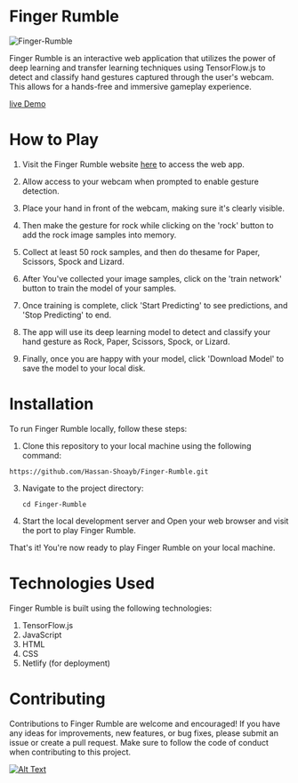 # Finger Rumble

![Finger-Rumble](https://socialify.git.ci/Hassan-Shoayb/Finger-Rumble/image?description=1&descriptionEditable=Utilizes%20TensorFlow.js%20and%20transfer%20learning%20to%20accurately%20recognize%20and%20classify%20hand%20gestures%20in%20real-time%20using%20your%20webcam.&font=Inter&forks=1&language=1&name=1&owner=1&pattern=Floating%20Cogs&pulls=1&stargazers=1&theme=Light)

Finger Rumble is an interactive web application that utilizes the power of deep learning and transfer learning techniques using TensorFlow.js to detect and classify hand gestures captured through the user's webcam. This allows for a hands-free and immersive gameplay experience.

[live Demo](https://finger-rumble.netlify.app/)

# How to Play
1. Visit the Finger Rumble website [here](https://finger-rumble.netlify.app/) to access the web app.

2. Allow access to your webcam when prompted to enable gesture detection.

3. Place your hand in front of the webcam, making sure it's clearly visible.

4. Then make the gesture for rock while clicking on the 'rock' button to add the rock image samples into memory.

5. Collect at least 50 rock samples, and then do thesame for Paper, Scissors, Spock and Lizard.

6. After You've collected your image samples, click on the 'train network' button to train the model of your samples.

7. Once training is complete, click 'Start Predicting' to see predictions, and 'Stop Predicting' to end. 

8. The app will use its deep learning model to detect and classify your hand gesture as Rock, Paper, Scissors, Spock, or Lizard.

9. Finally, once you are happy with your model, click 'Download Model' to save the model to your local disk.


# Installation
To run Finger Rumble locally, follow these steps:
1. Clone this repository to your local machine using the following command:
```
https://github.com/Hassan-Shoayb/Finger-Rumble.git
```

3. Navigate to the project directory:
   ```
   cd Finger-Rumble
   ```

5. Start the local development server and Open your web browser and visit the port to play Finger Rumble.

That's it! You're now ready to play Finger Rumble on your local machine.

# Technologies Used
Finger Rumble is built using the following technologies:

1. TensorFlow.js
2. JavaScript
3. HTML
4. CSS
5. Netlify (for deployment)

# Contributing
Contributions to Finger Rumble are welcome and encouraged! If you have any ideas for improvements, new features, or bug fixes, please submit an issue or create a pull request. Make sure to follow the code of conduct when contributing to this project.

[![Alt Text](https://img.youtube.com/vi/1XueaixJXLA/0.jpg)](https://www.youtube.com/watch?v=1XueaixJXLA)
